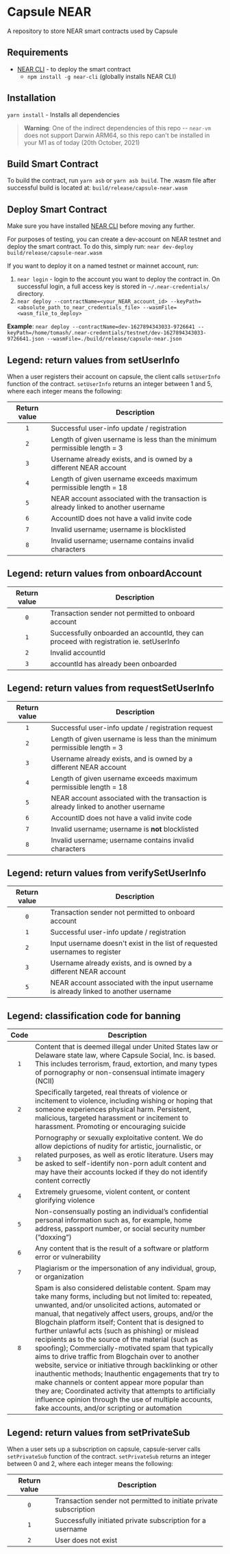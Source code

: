# Capsule NEAR

A repository to store NEAR smart contracts used by Capsule

## Requirements

- [NEAR CLI](https://github.com/near/near-cli) - to deploy the smart contract
  - `npm install -g near-cli` (globally installs NEAR CLI)

## Installation

`yarn install` - Installs all dependencies

> **Warning**: One of the indirect dependencies of this repo -- `near-vm` does not support Darwin ARM64, so this repo can't be installed in your M1 as of today (20th October, 2021)

## Build Smart Contract

To build the contract, run `yarn asb` or `yarn asb build`. The .wasm file after successful build is located at: `build/release/capsule-near.wasm`

## Deploy Smart Contract

Make sure you have installed [NEAR CLI](https://github.com/near/near-cli) before moving any further.

For purposes of testing, you can create a dev-account on NEAR testnet and deploy the smart contract. To do this, simply run: `near dev-deploy build/release/capsule-near.wasm`

If you want to deploy it on a named testnet or mainnet account, run:

1. `near login` - login to the account you want to deploy the contract in. On successful login, a full access key is stored in `~/.near-credentials/` directory.
2. `near deploy --contractName=<your_NEAR_account_id> --keyPath=<absolute_path_to_near_credentials_file> --wasmFile=<wasm_file_to_deploy>`

**Example**: `near deploy --contractName=dev-1627894343033-9726641 --keyPath=/home/tomash/.near-credentials/testnet/dev-1627894343033-9726641.json --wasmFile=./build/release/capsule-near.json`

## Legend: return values from setUserInfo

When a user registers their account on capsule, the client calls `setUserInfo` function of the contract. `setUserInfo` returns an integer between 1 and 5, where each integer means the following:

| Return value | Description                                                                        |
| :----------: | ---------------------------------------------------------------------------------- |
|     `1`      | Successful user-info update / registration                                         |
|     `2`      | Length of given username is less than the minimum permissible length = 3           |
|     `3`      | Username already exists, and is owned by a different NEAR account                  |
|     `4`      | Length of given username exceeds maximum permissible length = 18<br>               |
|     `5`      | NEAR account associated with the transaction is already linked to another username |
|     `6`      | AccountID does not have a valid invite code                                        |
|     `7`      | Invalid username; username is blocklisted                                          |
|     `8`      | Invalid username; username contains invalid characters                             |

## Legend: return values from onboardAccount

| Return value | Description                                                                             |
| :----------: | --------------------------------------------------------------------------------------- |
|     `0`      | Transaction sender not permitted to onboard account                                     |
|     `1`      | Successfully onboarded an accountId, they can proceed with registration ie. setUserInfo |
|     `2`      | Invalid accountId                                                                       |
|     `3`      | accountId has already been onboarded                                                    |

## Legend: return values from requestSetUserInfo

| Return value | Description                                                                        |
| :----------: | ---------------------------------------------------------------------------------- |
|     `1`      | Successful user-info update / registration request                                 |
|     `2`      | Length of given username is less than the minimum permissible length = 3           |
|     `3`      | Username already exists, and is owned by a different NEAR account                  |
|     `4`      | Length of given username exceeds maximum permissible length = 18<br>               |
|     `5`      | NEAR account associated with the transaction is already linked to another username |
|     `6`      | AccountID does not have a valid invite code                                        |
|     `7`      | Invalid username; username is **not** blocklisted                                  |
|     `8`      | Invalid username; username contains invalid characters                             |

## Legend: return values from verifySetUserInfo

| Return value | Description                                                                           |
| :----------: | ------------------------------------------------------------------------------------- |
|     `0`      | Transaction sender not permitted to onboard account                                   |
|     `1`      | Successful user-info update / registration                                            |
|     `2`      | Input username doesn't exist in the list of requested usernames to register           |
|     `3`      | Username already exists, and is owned by a different NEAR account                     |
|     `5`      | NEAR account associated with the input username is already linked to another username |

## Legend: classification code for banning

| Code | Description                                                                                                                                                                                                                           |
| :--: | ------------------------------------------------------------------------------------------------------------------------------------------------------------------------------------------------------------------------------------- |
| `1`  | Content that is deemed illegal under United States law or Delaware state law, where Capsule Social, Inc. is based. This includes terrorism, fraud, extortion, and many types of pornography or non-consensual intimate imagery (NCII) |
| `2` | Specifically targeted, real threats of violence or incitement to violence, including wishing or hoping that someone experiences physical harm. Persistent, malicious, targeted harassment or incitement to harassment. Promoting or encouraging suicide |
| `3` | Pornography or sexually exploitative content. We do allow depictions of nudity for artistic, journalistic, or related purposes, as well as erotic literature. Users may be asked to self-identify non-porn adult content and may have their accounts locked if they do not identify content correctly |
| `4` | Extremely gruesome, violent content, or content glorifying violence |
| `5` | Non-consensually posting an individual’s confidential personal information such as, for example, home address, passport number, or social security number (”doxxing”) |
| `6` | Any content that is the result of a software or platform error or vulnerability |
| `7` | Plagiarism or the impersonation of any individual, group, or organization |
| `8` | Spam is also considered delistable content. Spam may take many forms, including but not limited to: repeated, unwanted, and/or unsolicited actions, automated or manual, that negatively affect users, groups, and/or the Blogchain platform itself; Content that is designed to further unlawful acts (such as phishing) or mislead recipients as to the source of the material (such as spoofing); Commercially-motivated spam that typically aims to drive traffic from Blogchain over to another website, service or initiative through backlinking or other inauthentic methods; Inauthentic engagements that try to make channels or content appear more popular than they are; Coordinated activity that attempts to artificially influence opinion through the use of multiple accounts, fake accounts, and/or scripting or automation |

## Legend: return values from setPrivateSub

When a user sets up a subscription on capsule, capsule-server calls `setPrivateSub` function of the contract. `setPrivateSub` returns an integer between 0 and 2, where each integer means the following:

| Return value | Description                                                       |
| :----------: | ----------------------------------------------------------------- |
|     `0`      | Transaction sender not permitted to initiate private subscription |
|     `1`      | Successfully initiated private subscription for a username        |
|     `2`      | User does not exist                                               |
